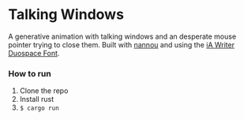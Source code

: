 # Talking Windows
A generative animation with talking windows and an desperate mouse pointer trying to close them. Built with [nannou](https://nannou.cc/) and using the [iA Writer Duospace Font](https://github.com/iaolo/iA-Fonts/tree/master/iA%20Writer%20Duospace).

### How to run
1. Clone the repo
2. Install rust
3. `$ cargo run`
